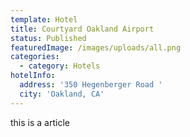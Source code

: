 ```yaml
---
template: Hotel
title: Courtyard Oakland Airport
status: Published
featuredImage: /images/uploads/all.png
categories:
  - category: Hotels
hotelInfo:
  address: '350 Hegenberger Road '
  city: 'Oakland, CA'
---
```


this is a article
